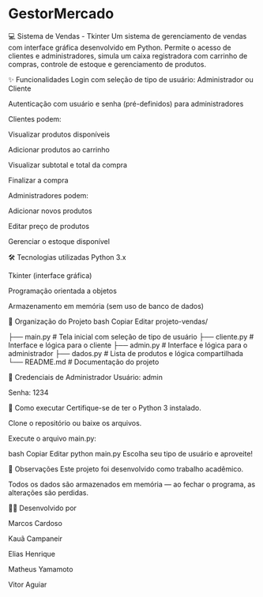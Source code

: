 # GestorMercado
💻 Sistema de Vendas - Tkinter
Um sistema de gerenciamento de vendas com interface gráfica desenvolvido em Python. Permite o acesso de clientes e administradores, simula um caixa registradora com carrinho de compras, controle de estoque e gerenciamento de produtos.

✨ Funcionalidades
Login com seleção de tipo de usuário: Administrador ou Cliente

Autenticação com usuário e senha (pré-definidos) para administradores

Clientes podem:

Visualizar produtos disponíveis

Adicionar produtos ao carrinho

Visualizar subtotal e total da compra

Finalizar a compra

Administradores podem:

Adicionar novos produtos

Editar preço de produtos

Gerenciar o estoque disponível

🛠 Tecnologias utilizadas
Python 3.x

Tkinter (interface gráfica)

Programação orientada a objetos

Armazenamento em memória (sem uso de banco de dados)

📁 Organização do Projeto
bash
Copiar
Editar
projeto-vendas/

├── main.py                  # Tela inicial com seleção de tipo de usuário
├── cliente.py               # Interface e lógica para o cliente
├── admin.py                 # Interface e lógica para o administrador
├── dados.py                 # Lista de produtos e lógica compartilhada
└── README.md                # Documentação do projeto

👤 Credenciais de Administrador
Usuário: admin

Senha: 1234

🚀 Como executar
Certifique-se de ter o Python 3 instalado.

Clone o repositório ou baixe os arquivos.

Execute o arquivo main.py:

bash
Copiar
Editar
python main.py
Escolha seu tipo de usuário e aproveite!

📌 Observações
Este projeto foi desenvolvido como trabalho acadêmico.

Todos os dados são armazenados em memória — ao fechar o programa, as alterações são perdidas.

👨‍💻 Desenvolvido por

Marcos Cardoso

Kauã Campaneir

Elias Henrique

Matheus Yamamoto

Vitor Aguiar

